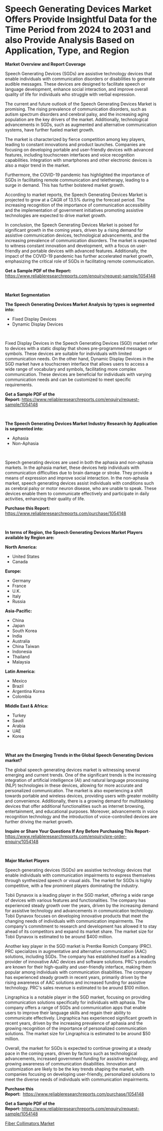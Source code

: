 <p><h1>Speech Generating Devices Market Offers Provide Insightful Data for the Time Period from 2024 to 2031 and also Provide Analysis Based on Application, Type, and Region</h1></p><p><strong>Market Overview and Report Coverage</strong></p>
<p><p>Speech Generating Devices (SGDs) are assistive technology devices that enable individuals with communication disorders or disabilities to generate audible messages. These devices are designed to facilitate speech or language development, enhance social interaction, and improve overall quality of life for individuals who struggle with verbal expression.</p><p>The current and future outlook of the Speech Generating Devices Market is promising. The rising prevalence of communication disorders, such as autism spectrum disorders and cerebral palsy, and the increasing aging population are the key drivers of the market. Additionally, technological advancements in SGDs, such as augmented and alternative communication systems, have further fueled market growth.</p><p>The market is characterized by fierce competition among key players, leading to constant innovations and product launches. Companies are focusing on developing portable and user-friendly devices with advanced features, including touchscreen interfaces and voice recognition capabilities. Integration with smartphones and other electronic devices is also a major trend in the market.</p><p>Furthermore, the COVID-19 pandemic has highlighted the importance of SGDs in facilitating remote communication and teletherapy, leading to a surge in demand. This has further bolstered market growth.</p><p>According to market reports, the Speech Generating Devices Market is projected to grow at a CAGR of 13.5% during the forecast period. The increasing recognition of the importance of communication accessibility and the implementation of government initiatives promoting assistive technologies are expected to drive market growth.</p><p>In conclusion, the Speech Generating Devices Market is poised for significant growth in the coming years, driven by a rising demand for assistive communication devices, technological advancements, and the increasing prevalence of communication disorders. The market is expected to witness constant innovation and development, with a focus on user-friendly and portable devices with advanced features. Additionally, the impact of the COVID-19 pandemic has further accelerated market growth, emphasizing the critical role of SGDs in facilitating remote communication.</p></p>
<p><strong>Get a Sample PDF of the Report:</strong> <a href="https://www.reliableresearchreports.com/enquiry/request-sample/1054148">https://www.reliableresearchreports.com/enquiry/request-sample/1054148</a></p>
<p>&nbsp;</p>
<p><strong>Market Segmentation</strong></p>
<p><strong>The Speech Generating Devices Market Analysis by types is segmented into:</strong></p>
<p><ul><li>Fixed Display Devices</li><li>Dynamic Display Devices</li></ul></p>
<p>&nbsp;</p>
<p><p>Fixed Display Devices in the Speech Generating Devices (SGD) market refer to devices with a static display that shows pre-programmed messages or symbols. These devices are suitable for individuals with limited communication needs. On the other hand, Dynamic Display Devices in the SGD market have a touchscreen interface that allows users to access a wide range of vocabulary and symbols, facilitating more complex communication. These devices are beneficial for individuals with varying communication needs and can be customized to meet specific requirements.</p></p>
<p><strong>Get a Sample PDF of the Report:</strong>&nbsp;<a href="https://www.reliableresearchreports.com/enquiry/request-sample/1054148">https://www.reliableresearchreports.com/enquiry/request-sample/1054148</a></p>
<p>&nbsp;</p>
<p><strong>The Speech Generating Devices Market Industry Research by Application is segmented into:</strong></p>
<p><ul><li>Aphasia</li><li>Non-Aphasia</li></ul></p>
<p>&nbsp;</p>
<p><p>Speech generating devices are used in both the aphasia and non-aphasia markets. In the aphasia market, these devices help individuals with communication difficulties due to brain damage or stroke. They provide a means of expression and improve social interaction. In the non-aphasia market, speech generating devices assist individuals with conditions such as cerebral palsy or motor neuron disease, who are unable to speak. These devices enable them to communicate effectively and participate in daily activities, enhancing their quality of life.</p></p>
<p><strong>Purchase this Report:</strong>&nbsp; <a href="https://www.reliableresearchreports.com/purchase/1054148">https://www.reliableresearchreports.com/purchase/1054148</a></p>
<p>&nbsp;</p>
<p><strong>In terms of Region, the Speech Generating Devices Market Players available by Region are:</strong></p>
<p>
    <p> <strong> North America: </strong>
        <ul>
            <li>United States</li>
            <li>Canada</li>
        </ul>
        </p> 
    <p> <strong> Europe: </strong>
        <ul>
            <li>Germany</li>
            <li>France</li>
            <li>U.K.</li>
            <li>Italy</li>
            <li>Russia</li>
        </ul>
        </p> 
    <p> <strong> Asia-Pacific: </strong>
        <ul>
            <li>China</li>
            <li>Japan</li>
            <li>South Korea</li>
            <li>India</li>
            <li>Australia</li>
            <li>China Taiwan</li>
            <li>Indonesia</li>
            <li>Thailand</li>
            <li>Malaysia</li>
        </ul>
        </p> 
    <p> <strong> Latin America: </strong>
        <ul>
            <li>Mexico</li>
            <li>Brazil</li>
            <li>Argentina Korea</li>
            <li>Colombia</li>
        </ul>
        </p> 
    <p> <strong> Middle East & Africa: </strong>
        <ul>
            <li>Turkey</li>
            <li>Saudi</li>
            <li>Arabia</li>
            <li>UAE</li>
            <li>Korea</li>
        </ul>
    </p>
    </p>
<p>&nbsp;</p>
<p><strong>What are the Emerging Trends in the Global Speech Generating Devices market?</strong></p>
<p><p>The global speech generating devices market is witnessing several emerging and current trends. One of the significant trends is the increasing integration of artificial intelligence (AI) and natural language processing (NLP) technologies in these devices, allowing for more accurate and personalized communication. The market is also experiencing a shift towards portable and wireless devices, providing users with greater mobility and convenience. Additionally, there is a growing demand for multitasking devices that offer additional functionalities such as internet browsing, entertainment, and educational purposes. Moreover, advancements in voice recognition technology and the introduction of voice-controlled devices are further driving the market growth.</p></p>
<p><strong>Inquire or Share Your Questions If Any Before Purchasing This Report</strong>- <a href="https://www.reliableresearchreports.com/enquiry/pre-order-enquiry/1054148">https://www.reliableresearchreports.com/enquiry/pre-order-enquiry/1054148</a></p>
<p>&nbsp;</p>
<p><strong>Major Market Players</strong></p>
<p><p>Speech generating devices (SGDs) are assistive technology devices that enable individuals with communication impairments to express themselves through synthesized speech or visual aids. The market for SGDs is highly competitive, with a few prominent players dominating the industry. </p><p>Tobii Dynavox is a leading player in the SGD market, offering a wide range of devices with various features and functionalities. The company has experienced steady growth over the years, driven by the increasing demand for assistive technology and advancements in communication technology. Tobii Dynavox focuses on developing innovative products that meet the changing needs of individuals with communication impairments. The company's commitment to research and development has allowed it to stay ahead of its competitors and expand its market share. The market size for Tobii Dynavox is estimated to be around $400 million.</p><p>Another key player in the SGD market is Prentke Romich Company (PRC). PRC specializes in augmentative and alternative communication (AAC) solutions, including SGDs. The company has established itself as a leading provider of innovative AAC devices and software solutions. PRC's products are known for their high-quality and user-friendly interface, making them popular among individuals with communication disabilities. The company has experienced steady growth in recent years, primarily driven by the rising awareness of AAC solutions and increased funding for assistive technology. PRC's sales revenue is estimated to be around $100 million.</p><p>Lingraphica is a notable player in the SGD market, focusing on providing communication solutions specifically for individuals with aphasia. The company offers a range of SGDs and communication apps that enable users to improve their language skills and regain their ability to communicate effectively. Lingraphica has experienced significant growth in recent years, driven by the increasing prevalence of aphasia and the growing recognition of the importance of personalized communication solutions. The market size for Lingraphica is estimated to be around $50 million.</p><p>Overall, the market for SGDs is expected to continue growing at a steady pace in the coming years, driven by factors such as technological advancements, increased government funding for assistive technology, and growing awareness of communication disabilities. Innovation and customization are likely to be the key trends shaping the market, with companies focusing on developing user-friendly, personalized solutions to meet the diverse needs of individuals with communication impairments.</p></p>
<p><strong>Purchase this Report:</strong>&nbsp;&nbsp;<a href="https://www.reliableresearchreports.com/purchase/1054148">https://www.reliableresearchreports.com/purchase/1054148</a></p>
<p></p>
<p><strong>Get a Sample PDF of the Report:</strong>&nbsp;<a href="https://www.reliableresearchreports.com/enquiry/request-sample/1054148">https://www.reliableresearchreports.com/enquiry/request-sample/1054148</a></p>
<p><p><a href="https://github.com/nicoletavirag/Market-Research-Report-List-1/blob/main/fiber-collimators-market.md">Fiber Collimators Market</a></p></p>